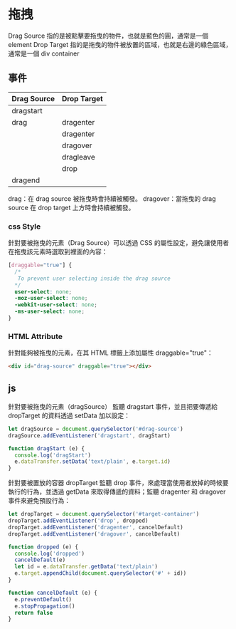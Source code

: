 # 拖拽


Drag Source 指的是被點擊要拖曳的物件，也就是藍色的圓，通常是一個 element
Drop Target 指的是拖曳的物件被放置的區域，也就是右邊的綠色區域，通常是一個 div container

## 事件
Drag Source	 | Drop Target
---- | ---
dragstart | &nbsp;
drag |  dragenter
&nbsp; |  dragenter
&nbsp; |  dragover
&nbsp; |  dragleave
&nbsp; |  drop
dragend | 

drag：在 drag source 被拖曳時會持續被觸發。
dragover：當拖曳的 drag source 在 drop target 上方時會持續被觸發。

### css Style

針對要被拖曳的元素（Drag Source）可以透過 CSS 的屬性設定，避免讓使用者在拖曳該元素時選取到裡面的內容：

```css
[draggable="true"] {
  /*
   To prevent user selecting inside the drag source
  */
  user-select: none;
  -moz-user-select: none;
  -webkit-user-select: none;
  -ms-user-select: none;
}

```

### HTML Attribute

針對能夠被拖曳的元素，在其 HTML 標籤上添加屬性 draggable="true"：

```html
<div id="drag-source" draggable="true"></div>
```

## js

針對要被拖曳的元素（dragSource） 監聽 dragstart 事件，並且把要傳遞給 dropTarget 的資料透過 setData 加以設定：

```js
let dragSource = document.querySelector('#drag-source')
dragSource.addEventListener('dragstart', dragStart)

function dragStart (e) {
  console.log('dragStart')
  e.dataTransfer.setData('text/plain', e.target.id)
}
```

針對要被置放的容器 dropTarget 監聽 drop 事件，來處理當使用者放掉的時候要執行的行為，並透過 getData 來取得傳遞的資料；監聽 dragenter 和 dragover 事件來避免預設行為：

```js
let dropTarget = document.querySelector('#target-container')
dropTarget.addEventListener('drop', dropped)
dropTarget.addEventListener('dragenter', cancelDefault)
dropTarget.addEventListener('dragover', cancelDefault)

function dropped (e) {
  console.log('dropped')
  cancelDefault(e)
  let id = e.dataTransfer.getData('text/plain')
  e.target.appendChild(document.querySelector('#' + id))
}

function cancelDefault (e) {
  e.preventDefault()
  e.stopPropagation()
  return false
}


```